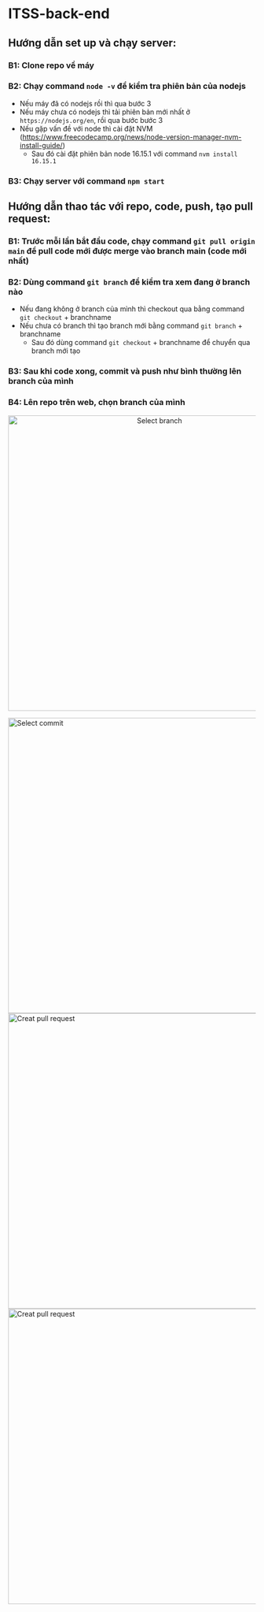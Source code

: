# ITSS-back-end

## Hướng dẫn set up và chạy server:

### B1: Clone repo về máy

### B2: Chạy command `node -v` để kiểm tra phiên bản của nodejs

- Nếu máy đã có nodejs rồi thì qua bước 3 <br />
- Nếu máy chưa có nodejs thì tải phiên bản mới nhất ở `https://nodejs.org/en`, rồi qua bước bước 3 <br />
- Nếu gặp vấn đề với node thì cài đặt NVM (https://www.freecodecamp.org/news/node-version-manager-nvm-install-guide/)
  - Sau đó cài đặt phiên bản node 16.15.1 với command `nvm install 16.15.1`

### B3: Chạy server với command `npm start`

## Hướng dẫn thao tác với repo, code, push, tạo pull request:

### B1: Trước mỗi lần bắt đầu code, chạy command `git pull origin main` để pull code mới được merge vào branch main (code mới nhất)

### B2: Dùng command `git branch` để kiểm tra xem đang ở branch nào

- Nếu đang không ở branch của mình thì checkout qua bằng command `git checkout` + branchname
- Nếu chưa có branch thì tạo branch mới bằng command `git branch` + branchname
  - Sau đó dùng command `git checkout` + branchname để chuyển qua branch mới tạo

### B3: Sau khi code xong, commit và push như bình thường lên branch của mình

### B4: Lên repo trên web, chọn branch của mình

<p align="center">
  <img src="https://github.com/quyld17/ITSS-back-end/assets/75574584/c4da09f5-b979-4a46-89d7-f2bb8688e33e)" width="600" title="Select branch">
</p
### B5: Chọn commit và tạo pull request
<p align="center">
  <img src="https://github.com/quyld17/ITSS-back-end/assets/75574584/c0fe6bf9-20ad-4aff-9c6f-f6d65be6ed1d)" width="600" title="Select commit">
  <img src="https://github.com/quyld17/ITSS-back-end/assets/75574584/a572d533-8754-41c0-8726-eec93bb95a22)" width="600" title="Creat pull request">
  <img src="https://github.com/quyld17/ITSS-back-end/assets/75574584/50f06422-2862-40f8-8cd4-dcc7a105b55c)" width="600" title="Creat pull request">
</p>
